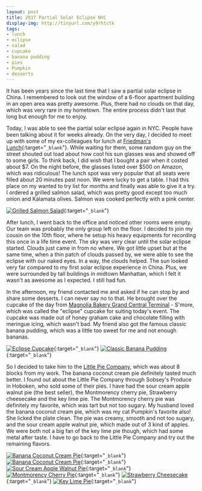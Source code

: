 ```yaml
---
layout: post
title: 2017 Partial Solar Eclipse NYC
display-img: http://tinyurl.com/y9rhtctk
tags:
- lunch
- eclipse
- salad
- cupcake
- banana pudding
- pies
- Pumpkin
- desserts
---
```


It has been years since the last time that I saw a partial solar eclipse in China. I remembered to look out the window of a 6-floor apartment building in an open area was pretty awesome. Plus, there had no clouds on that day, which was very rare in my hometown. The entire process didn't last that long but enough for me to enjoy.

Today, I was able to see the partial solar eclipse again in NYC. People have been talking about it for weeks already. On the very day, I decided to meet up with some of my ex-colleagues for lunch at [Friedman's Lunch](http://tinyurl.com/yct2k3cy){:target="`_blank`"}. While waiting for them, some random guy on the street shouted out load about how cool his sun glasses was and showed off to some girls. To think back, I did wish that I bought a pair when it costed about $7. On the night before, the glasses listed over $500 on Amazon, which was ridiculous! The lunch spot was very popular that all seats were filled about 20 minutes past noon. We were lucky to get a table. I had this place on my wanted to try list for months and finally was able to give it a try. I ordered a grilled salmon salad, which was pretty good except too much onion and Kalamata olives. Salmon was cooked perfectly with a pink center.

[![Grilled Salmon Salad](http://tinyurl.com/y9rhtctk "Grilled Salmon Salad")](http://tinyurl.com/y7xm9rrj){:target="`_blank`"}

After lunch, I went back to the office and noticed other rooms were empty. Our team was probably the only group left on the floor. I decided to join my cousin on the 10th floor, where he setup his heavy equipments for recording this once in a life time event. The sky was very clear until the solar eclipse started. Clouds just came in from no where. We got little upset but at the same time, when a thin patch of clouds passed by, we were able to see the eclipse with our naked eyes. In a way, the clouds helped. The sun looked very far compared to my first solar eclipse experience in China. Plus, we were surrounded by tall buildings in midtown Manhattan, which I felt it wasn't as awesome as I expected. I still had fun.

In the afternoon, my friend contacted me and asked if he can stop by and share some desserts. I can never say no to that. He brought over the cupcake of the day from [Magnolia Bakery Grand Central Terminal](http://tinyurl.com/yayfuer) - S'more, which was called the "eclipse" cupcake for suiting today's event. The cupcake was made out of honey graham cake and chocolate filling with meringue icing, which wasn't bad. My friend also got the famous classic banana pudding, which was a little too sweet for me and not enough bananas.

[![Eclipse Cupcake](http://tinyurl.com/yan6heoh "Eclipse Cupcake")](http://tinyurl.com/y97x5ajt){:target="`_blank`"} [![Classic Banana Pudding](http://tinyurl.com/yaewaycw "Classic Banana Pudding")](http://tinyurl.com/yddhdfmz){:target="`_blank`"}

So I decided to take him to the [Little Pie Company](http://tinyurl.com/ydedgkel), which was about 8 blocks from my work. The banana coconut cream pie definitely tasted much better. I found out about the Little Pie Company through Sobsey's Produce in Hoboken, who sold some of their pies. I have had the sour cream apple walnut pie (the best seller), the Montmorency cherry pie, Strawberry cheesecake and the key lime pie. The Montmorency cherry pie was definitely my favorite, which was tart but not too sugary. My husband loved the banana coconut cream pie, which was my cat Pumpkin's favorite also! She licked the plate clean. The pie was creamy, smooth and not too sugary, and the sour cream apple walnut pie, which made out of 3 kind of apples. We were both not a big fan of the key lime pie though, which had some metal after taste. I have to go back to the Little Pie Company and try out the remaining flavors.

[![Banana Coconut Cream Pie](http://tinyurl.com/y9j9n2d4 "Banana Coconut Cream Pie")](http://tinyurl.com/y95kp6om){:target="`_blank`"} [![Banana Coconut Cream Pie](http://tinyurl.com/y7efq5by "Banana Coconut Cream Pie")](http://tinyurl.com/ycu99fjh){:target="`_blank`"} [![Sour Cream Apple Walnut Pie](http://tinyurl.com/yb9hmq5l "Sour Cream Apple Walnut Pie")](http://tinyurl.com/y72c7bw8){:target="`_blank`"} [![Montmorency Cherry Pie](http://tinyurl.com/yb4j3rey "Montmorency Cherry Pie")](http://tinyurl.com/ybkp5epb){:target="`_blank`"} [![Strawberry Cheesecake](http://tinyurl.com/yamvbz3g "Strawberry Cheesecake")](http://tinyurl.com/yd77da7m){:target="`_blank`"} [![Key Lime Pie](http://tinyurl.com/ycn5kd9t "Key Lime Pie")](http://tinyurl.com/ycgvg26){:target="`_blank`"}
